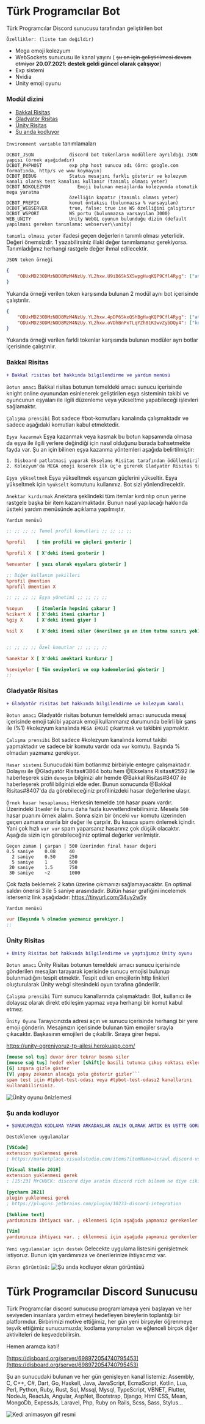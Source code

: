 # Türk Programcılar Bot
Türk Programcılar Discord sunucusu tarafından geliştirilen bot

`Özellikler: (liste tam değildir)`
- Mega emoji kolezyum
- WebSockets sunucusu ile kanal yayını ( ~~şu an için geliştirilmesi devam etmiyor~~ __20.07.2021: destek geldi güncel olarak çalışıyor__)
- Exp sistemi
- Nvidia
- Unity emoji oyunu
### Modül dizini
- [Bakkal Risitas](#Bakkal&#x20;Risitas)
- [Gladyatör Risitas](#Gladyatör&#x20;Risitas)
- [Ünity Risitas](#Ünity&#x20;Risitas)
- [Şu anda kodluyor](#Şu&#x20;anda&#x20;kodluyor)

`Environment variable` tanımlamaları
```
DCBOT_JSON             discord bot tokenların modüllere ayrıldığı JSON yapısı (örnek aşağıdadır)
DCBOT_PHPHOST          exp php host sunucu adı (örn: google.com formatında, http/s ve www koymayın)
DCBOT_DEBUG            Status mesajını farklı gösterir ve kolezyum kanalı olarak test kanalını kullanır (tanımlı olması yeter)
DCBOT_NOKOLEZYUM          Emoji bulunan mesajlarda kolezyumda otomatik mega yaratma 
                       özelliğin kapatır (tanımlı olması yeter)
DCBOT_PREFIX           komut öntakısı (bulunmazsa % varsayılan)
DCBOT_WEBSERVER        true, false: true ise WS özelliğini çalıştırır
DCBOT_WSPORT           WS portu (bulunmazsa varsayılan 3000)
WEB_UNITY              Unity WebGL oyunun bulunduğu dizin (default yapılması gereken tanımlama: webserver\\unity)
```
`tanımlı olması yeter` ifadesi geçen değerlerin tanımlı olması yeterlidir.
Değeri önemsizdir. 1 yazabilirsiniz illaki değer tanımlamanız gerekiyorsa. 
Tanımladığınız herhangi rastgele değer ihmal edilecektir.

`JSON token örneği`
```json
{
    "ODUxMD23ODMzNOD8MzM4NzUy.YL2hxw.U9iB6Sk5XSwpgHvqKQP9Cfl4Ryg": ["ataturk","kolezyum"],
}
```
Yukarıda örneği verilen token karşısında bulunan 2 modül aynı bot içerisinde çalıştırılır.
```json
{
    "ODUxMD23ODMzNOD8MzM4NzUy.YL2hxw.4pDP6SkxQShBgHvqKQP9Cfl4Ryg": ["ataturk"],
    "ODUxMD23ODMzNOD8MzM4NzUy.YL2hxw.oVDhBnPxTLqYZh81KIwvZybDQy4": ["kolezyum"],
}
```
Yukarıda örneği verilen farkli tokenlar karşısında bulunan modüler ayrı botlar içerisinde çalıştırılır.

### Bakkal Risitas
```diff
+ Bakkal risitas bot hakkında bilgilendirme ve yardım menüsü
```
`Botun amacı`
Bakkal risitas botunun temeldeki amacı sunucu içerisinde knight online oyunundan esinlenerek geliştirilen eşya sisteminin takibi ve oyuncunun eşyaları ile ilgili düzenleme veya yükseltme yapabileceği işlevleri sağlamaktır. 

`Çalışma prensibi`
Bot sadece #bot-komutlaru kanalında çalışmaktadır ve sadece aşağıdaki komutları kabul etmektedir.

`Eşya kazanmak`
Eşya kazanmak veya kasmak bu botun kapsamında olmasa da eşya ile ilgili yerlere değindiği için nasıl olduğunu burada bahsetmekte fayda var. Şu an için bilinen eşya kazanma yöntemleri aşağıda belirtilmiştir:
```css
1. Disboard patlatmasi yaparak Ekselans Risitas tarafından ödüllendirilmek 
2. Kolezyum'da MEGA emoji keserek ilk üç'e girerek Gladyatör Risitas tarafından ödüllendirilmek
```

`Eşya yükseltmek`
Eşya yükseltmek eşyanızın güçlerini yükseltir. Eşya yükseltmek için `%yukselt` komutunu kullanınız. Bot sizi yönlendirecektir.

`Anektar kırdırmak`
Anektara şeklindeki tüm itemlar kırdırılıp onun yerine rastgele başka bir item kazanılmaktadır. Bunun nasıl yapılacağı hakkında üstteki yardım menüsünde açıklama yapılmıştır.

`Yardım menüsü`
```ini
;; ;; ;; ;; Temel profil komutları ;; ;; ;; ;;

%profil    [ tüm profili ve güçleri gosterir ]

%profil X  [ X'deki itemi gosterir ]

%envanter  [ yazı olarak eşyaları gösterir ]

;; Diğer kullanım şekilleri
%profil @mention 
%profil @mention X

;; ;; ;; ;; Eşya yönetimi ;; ;; ;; ;;

%soyun     [ itemlerin hepsini çıkarır ]
%cikart X  [ X'deki itemi çıkartır ]
%giy X     [ X'deki itemi giyer ]

%sil X     [ X'deki itemi siler (önerilmez şu an item tutma sınırı yok)]


;; ;; ;; ;; Özel komutlar ;; ;; ;; ;;

%anektar X [ X'deki anektari kırdırır ]

%seviyeler [ Tüm seviyeleri ve exp kademelerini gösterir ]
;;
```

### Gladyatör Risitas
```diff
+ Gladyatör risitas bot hakkında bilgilendirme ve kolezyum kanalı
```
`Botun amacı`
Gladyatör risitas botunun temeldeki amacı sunucuda mesaj içerisinde emoji takibi yaparak emoji kullanmanız durumunda belirli bir şans ile (%1) #kolezyum kanalında `MEGA EMOJİ` çıkartmak ve takibini yapmaktır. 

`Çalışma prensibi`
Bot sadece #kolezyum kanalında komut takibi yapmaktadır ve sadece bir komutu vardır oda `vur` komutu. Başında % olmadan yazmanız gerekiyor.

`Hasar sistemi`
Sunucudaki tüm botlarımız birbiriyle entegre çalışmaktadır. Dolayısı ile @Gladyatör Risitas#3864 botu hem @Ekselans Risitas#2592 ile haberleşerek sizin `deneyim` bilginizi alır hemde @Bakkal Risitas#8407 ile haberleşerek profil bilginizi elde eder. Bunun sonucunda @Bakkal Risitas#8407'da da görebileceğiniz profilinizdeki hasar değerlerine ulaşır. 

`Örnek hasar hesaplaması`
Herkesin temelde `100` hasar puanı vardır. Üzerindeki `Item`ler ile bunu daha fazla kuvvetlendirebilirsiniz. Mesela `500` hasar puanını örnek alalım. Sonra sizin bir önceki `vur` komutu üzerinden geçen zamana oranla bir değer ile çarpılır. Bu kısaca spamı önlemek içindir. Yani çok hızlı `vur vur` spam yaparsanız hasarınız çok düşük olacaktır. Aşağıda sizin için görebileceğiniz optimal değerler verilmiştir.
```
Geçen zaman | çarpan | 500 üzerinden final hasar değeri
0.5 saniye    0.08     40
  2 saniye    0.50     250
  5 saniye    1        500
 20 saniye    1.5      750
 30 saniye    ~2       1000                        
```
Çok fazla beklemek 2 katın üzerine çıkmanızı sağlamayacaktır. En optimal saldırı önerisi 3 ile 5 saniye arasındadır. Bütün hasar grafiğini incelemek isterseniz link aşağıdadır:
https://tinyurl.com/34uy2w5y

`Yardım menüsü`
```ini
vur [Başında % olmadan yazmanız gerekiyor.]
;;
```

### Ünity Risitas
```diff
+ Ünity Risitas bot hakkında bilgilendirme ve yaptığımız Ünity oyunu
```
`Botun amacı`
Ünity Risitas botunun temeldeki amacı sunucu içerisinde gönderilen mesajları tarayarak içerisinde sunucu emojisi bulunup bulunmadığını tespit etmektir. Tespit edilen emojilerin http linkleri oluşturularak Ünity webgl sitesindeki oyun tarafına gönderilir.

`Çalışma prensibi`
Tüm sunucu kanallarında çalışmaktadır. Bot, kullanıcı ile dolaysız olarak direkt etkileşim yapmaz veya herhangi bir komut kabul etmez.

`Ünity Oyunu`
Tarayıcınızda adresi açın ve sunucu içerisinde herhangi bir yere emoji gönderin. Mesajınızın içerisinde bulunan tüm emojiler sırayla çıkacaktır. Başkasının emojileri de çıkabilir. Sıraya girer hepsi.

https://unity-ogreniyoruz-tp-ailesi.herokuapp.com/
```ini
[mouse sol tuş] duvar örer tekrar basma siler
[mouse sağ tuş] hedef ekler [shift]e basili tutunca çıkış noktası ekler tekrar basma siler
[G] ızgara gizle göster
[V] yapay zekanın alacağı yolu gösterir gizler```
spam test için #tpbot-test-odası veya #tpbot-test-odası2 kanallarını
kullanabilirsiniz.
```

![Ünity oyunu önizlemesi](.markdown/emojitower.gif)

### Şu anda kodluyor
```diff
+ SUNUCUMUZDA KODLAMA YAPAN ARKADASLAR ANLIK OLARAK ARTIK EN USTTE GORUNECEKTIR VE ACIK YESIL RENKLI OLACAKTIR. SIZLERI ARAMIZDA GORMEKTEN COK MUTLUYUZ. BOL VE KEYIFLI KODLAMALAR DILERIZ EFENDIM.
```
`Desteklenen uygulamalar`
```ini
[VSCode]
extension yuklenmesi gerek
; https://marketplace.visualstudio.com/items?itemName=icrawl.discord-vscode

[Visual Studio 2019]
extension yuklenmesi gerek
; [15:23] MrCHUCK: discord diye aratin discord rich bilmem ne diye cikiyor

[pycharm 2021]
plugin yuklenmesi gerek
; https://plugins.jetbrains.com/plugin/10233-discord-integration

[Sublime text]
yardımınıza ihtiyacı var. ; eklenmesi için aşağıda yapmanız gerekenler anlatılmıştır.

[Vim]
yardımınıza ihtiyacı var. ; eklenmesi için aşağıda yapmanız gerekenler anlatılmıştır.

```

`Yeni uygulamalar için destek`
Gelecekte uygulama listesini genişletmek istiyoruz. Bunun için yardımınıza ve önerilerinize ihtiyacımız var.


`Ekran görüntüsü:`
![Şu anda kodluyor ekran görüntüsü](.markdown/kodluyor.png)

# Türk Programcılar Discord Sunucusu

Türk Programcılar discord sunucusu programlamaya yeni başlayan ve her seviyeden insanlara yardım etmeyi hedefleyen bireylerin toplantığı bir platformdur. Birbirimizi motive ettiğimiz, her gün yeni birşeyler öğrenmeye teşvik ettiğimiz sunucumuzda; kodlama yarışmaları ve eğlenceli birçok diğer aktiviteleri de keşvedebilirsin.

Hemen aramıza katıl!

[https://disboard.org/server/698972054740795453](https://disboard.org/server/698972054740795453)

Şu an sunucudaki bulunan ve her gün genişleyen kanal listemiz: Assembly, C, C++, C#, Dart, Go, Haskell, Java, JavaScript, EcmaScript, Kotlin, Lua, Perl, Python, Ruby, Rust, Sql, Mssql, Mysql, TypeScript, VBNET, Flutter, NodeJs, ReactJs, Angular, AspNet, Bootstrap, Django, Html CSS, Mean, MongoDb, ExpessJs, Laravel, Php, Ruby on Rails, Scss, Sass, Stylus...

![Kedi animasyon gif resmi](https://media.giphy.com/media/vFKqnCdLPNOKc/giphy.gif)
